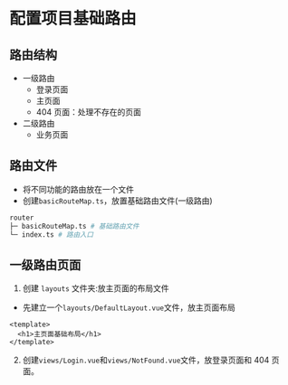 # 配置项目基础路由

## 路由结构

- 一级路由
  - 登录页面
  - 主页面
  - 404 页面：处理不存在的页面
- 二级路由
  - 业务页面

## 路由文件

- 将不同功能的路由放在一个文件
- 创建`basicRouteMap.ts`，放置基础路由文件(一级路由)

```bash
router
├─ basicRouteMap.ts # 基础路由文件
└─ index.ts # 路由入口
```

## 一级路由页面

1. 创建 `layouts` 文件夹:放主页面的布局文件

- 先建立一个`layouts/DefaultLayout.vue`文件，放主页面布局

```vue
<template>
  <h1>主页面基础布局</h1>
</template>
```

2. 创建`views/Login.vue`和`views/NotFound.vue`文件，放登录页面和 404 页面。

```bash

```
